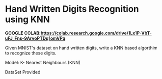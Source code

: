 # Hand Written Digits Recognition using KNN 

**GOOGLE COLAB:https://colab.research.google.com/drive/1Lx1P-VbT-uFJ_Fns-9ArvoPTDq1omVPq**

Given MNIST's dataset on hand written digits, write a KNN based algorthim to recognize these digits.

Model: K- Nearest Neighbours (KNN) 

DataSet Provided 
